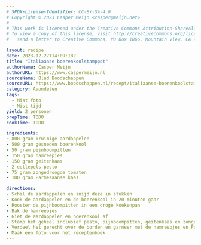```yaml
---
# SPDX-License-Identifier: CC-BY-SA-4.0
# Copyright © 2023 Casper Meijn <casper@meijn.net>
# 
# This work is licensed under the Creative Commons Attribution-ShareAlike 4.0 International License. 
# To view a copy of this license, visit http://creativecommons.org/licenses/by-sa/4.0/ or 
#   send a letter to Creative Commons, PO Box 1866, Mountain View, CA 94042, USA.

layout: recipe
date: 2023-12-27T14:09:18Z
title: "Italiaanse boerenkoolstamppot"
authorName: Casper Meijn
authorURL: https://www.caspermeijn.nl
sourceName: Blad Boodschappen
sourceURL: https://www.boodschappen.nl/recept/italiaanse-boerenkoolstamppot-met-tomaat-en-ham/
category: Avondeten
tags:
  - Mist foto
  - Mist tijd
yield: 2 personen
prepTime: TODO
cookTime: TODO 

ingredients:
- 800 gram kruimige aardappelen
- 500 gram gesneden boerenkool
- 50 gram pijnboompitten
- 150 gram hamreepjes
- 150 gram geitenkaas
- 2 eetlepels pesto
- 75 gram zongedroogde tomaten
- 100 gram Parmezaanse kaas

directions:
- Schil de aardappelen en snijd deze in stukken
- Kook de aardappelen en de boerenkool in 20 minuten gaar
- Rooster de pijnboompitten in een droge koekenpan
- Bak de hamreepjes
- Giet de aardappelen en boerenkool af
- Stamp het geheel inclusief pesto, pijnboompitten, geitenkaas en zongedroogde tomaten
- Verdeel het gerecht over de borden en garneer met de hamreepjes en Parmezaanse kaas
- Maak een foto voor het receptenboek
---
```


